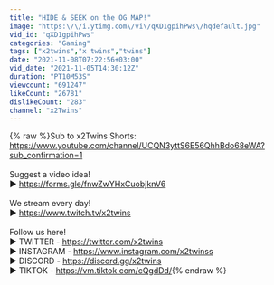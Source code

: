 ```yaml
---
title: "HIDE & SEEK on the OG MAP!"
image: "https:\/\/i.ytimg.com\/vi\/qXD1gpihPws\/hqdefault.jpg"
vid_id: "qXD1gpihPws"
categories: "Gaming"
tags: ["x2twins","x twins","twins"]
date: "2021-11-08T07:22:56+03:00"
vid_date: "2021-11-05T14:30:12Z"
duration: "PT10M53S"
viewcount: "691247"
likeCount: "26781"
dislikeCount: "283"
channel: "x2Twins"
---
```

{% raw %}Sub to x2Twins Shorts: <a rel="nofollow" target="blank" href="https://www.youtube.com/channel/UCQN3yttS6E56QhhBdo68eWA?sub_confirmation=1">https://www.youtube.com/channel/UCQN3yttS6E56QhhBdo68eWA?sub_confirmation=1</a><br /><br />Suggest a video idea!<br />► <a rel="nofollow" target="blank" href="https://forms.gle/fnwZwYHxCuobjknV6">https://forms.gle/fnwZwYHxCuobjknV6</a><br /><br />We stream every day!<br />► <a rel="nofollow" target="blank" href="https://www.twitch.tv/x2twins">https://www.twitch.tv/x2twins</a><br /><br />Follow us here!<br />► TWITTER - <a rel="nofollow" target="blank" href="https://twitter.com/x2twins">https://twitter.com/x2twins</a><br />► INSTAGRAM - <a rel="nofollow" target="blank" href="https://www.instagram.com/x2twinss">https://www.instagram.com/x2twinss</a><br />► DISCORD - <a rel="nofollow" target="blank" href="https://discord.gg/x2twins">https://discord.gg/x2twins</a><br />► TIKTOK - <a rel="nofollow" target="blank" href="https://vm.tiktok.com/cQgdDd/">https://vm.tiktok.com/cQgdDd/</a>{% endraw %}
